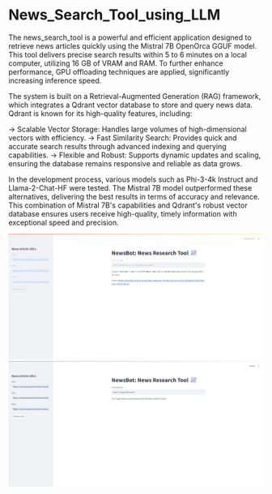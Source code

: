 # News_Search_Tool_using_LLM

The news_search_tool is a powerful and efficient application designed to retrieve news articles quickly using the Mistral 7B OpenOrca GGUF model. This tool delivers precise search results within 5 to 6 minutes on a local computer, utilizing 16 GB of VRAM and RAM. To further enhance performance, GPU offloading techniques are applied, significantly increasing inference speed.

The system is built on a Retrieval-Augmented Generation (RAG) framework, which integrates a Qdrant vector database to store and query news data. Qdrant is known for its high-quality features, including:

-> Scalable Vector Storage: Handles large volumes of high-dimensional vectors with efficiency.
-> Fast Similarity Search: Provides quick and accurate search results through advanced indexing and querying capabilities.
-> Flexible and Robust: Supports dynamic updates and scaling, ensuring the database remains responsive and reliable as data grows.

In the development process, various models such as Phi-3-4k Instruct and Llama-2-Chat-HF were tested. The Mistral 7B model outperformed these alternatives, delivering the best results in terms of accuracy and relevance. This combination of Mistral 7B's capabilities and Qdrant's robust vector database ensures users receive high-quality, timely information with exceptional speed and precision.

![Getting Started](image.png)
![Getting Started](image-1.png)

